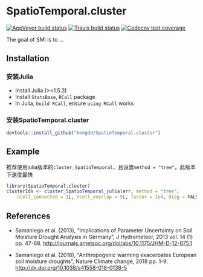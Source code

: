 
<!-- README.md is generated from README.Rmd. Please edit that file -->

# SpatioTemporal.cluster

<!-- badges: start -->

[![AppVeyor build
status](https://ci.appveyor.com/api/projects/status/github/kongdd/heatwave?branch=master&svg=true)](https://ci.appveyor.com/project/kongdd/heatwave)
[![Travis build
status](https://travis-ci.org/kongdd/heatwave.svg?branch=master)](https://travis-ci.org/kongdd/heatwave)
[![Codecov test
coverage](https://codecov.io/gh/kongdd/heatwave/branch/master/graph/badge.svg)](https://codecov.io/gh/kongdd/heatwave?branch=master)
<!-- badges: end -->

The goal of SMI is to …

## Installation

### 安装Julia

  - Install Julia (\>=1.5.3)
  - Install `StatsBase`, `RCall` package
  - In Julia, `build RCall`, ensure `using RCall` works

### 安装SpatioTemporal.cluster

``` r
devtools::install_github("kongdd/SpatioTemporal.cluster")
```

## Example

推荐使用julia版本的`cluster_SpatioTemporal`，且设置`method = "tree"`，此版本下速度最快

``` r
library(SpatioTemporal.cluster)
clusterIds <- cluster_SpatioTemporal_julia(arr, method = "tree",
    ncell_connected = 1L, ncell_overlap = 5L, factor = 1e4, diag = FALSE) 
```

## References

  - Samaniego et al. (2013), “Implications of Parameter Uncertainty on
    Soil Moisture Drought Analysis in Germany”, J Hydrometeor, 2013
    vol. 14 (1) pp. 47-68.
    <http://journals.ametsoc.org/doi/abs/10.1175/JHM-D-12-075.1>

  - Samaniego et al. (2018), “Anthropogenic warming exacerbates European
    soil moisture droughts”, Nature Climate change, 2018 pp. 1-9.
    <http://dx.doi.org/10.1038/s41558-018-0138-5>
